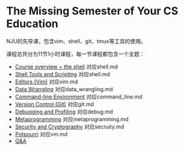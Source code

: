 # The Missing Semester of Your CS Education

NJU的先导课，包含vim、shell、git、tmux等工具的使用。

课程总共分为11节1小时课程，每一节课程都包含一个主题：

- [Course overview + the shell](https://missing.csail.mit.edu/2020/course-shell/) 对应shell.md
- [Shell Tools and Scripting](https://missing.csail.mit.edu/2020/shell-tools/) 对应shell.md
- [Editors (Vim)](https://missing.csail.mit.edu/2020/editors/) 对应vim.md
- [Data Wrangling](https://missing.csail.mit.edu/2020/data-wrangling/) 对应data_wrangling.md
- [Command-line Environment](https://missing.csail.mit.edu/2020/command-line/) 对应command_line.md
- [Version Control (Git)](https://missing.csail.mit.edu/2020/version-control/) 对应git.md
- [Debugging and Profiling](https://missing.csail.mit.edu/2020/debugging-profiling/) 对应debug.md
- [Metaprogramming](https://missing.csail.mit.edu/2020/metaprogramming/) 对应metaprogramming.md
- [Security and Cryptography](https://missing.csail.mit.edu/2020/security/) 对应secruity.md
- [Potpourri](https://missing.csail.mit.edu/2020/potpourri/) 对应vm.md
- [Q&A](https://missing.csail.mit.edu/2020/qa/)

